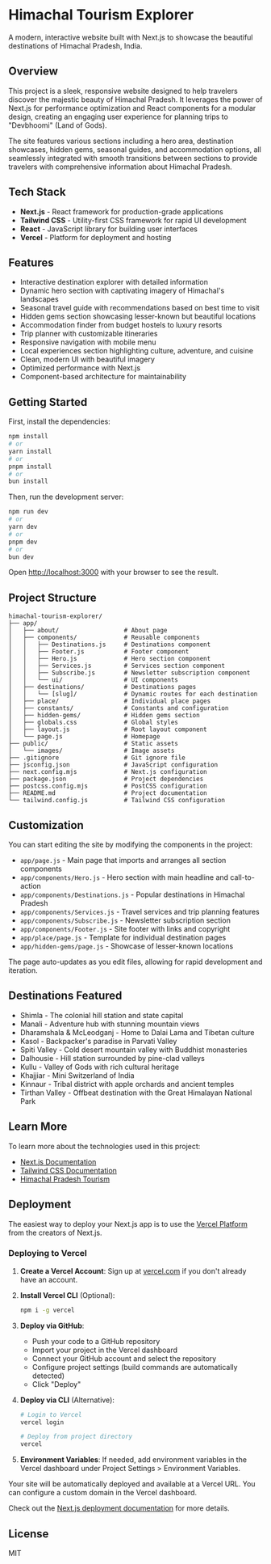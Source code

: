 # **Himachal Tourism Explorer**

A modern, interactive website built with Next.js to showcase the beautiful destinations of Himachal Pradesh, India.

## **Overview**

This project is a sleek, responsive website designed to help travelers discover the majestic beauty of Himachal Pradesh. It leverages the power of Next.js for performance optimization and React components for a modular design, creating an engaging user experience for planning trips to "Devbhoomi" (Land of Gods).

The site features various sections including a hero area, destination showcases, hidden gems, seasonal guides, and accommodation options, all seamlessly integrated with smooth transitions between sections to provide travelers with comprehensive information about Himachal Pradesh.

## **Tech Stack**

* **Next.js** - React framework for production-grade applications
* **Tailwind CSS** - Utility-first CSS framework for rapid UI development
* **React** - JavaScript library for building user interfaces
* **Vercel** - Platform for deployment and hosting

## **Features**

* Interactive destination explorer with detailed information
* Dynamic hero section with captivating imagery of Himachal's landscapes
* Seasonal travel guide with recommendations based on best time to visit
* Hidden gems section showcasing lesser-known but beautiful locations
* Accommodation finder from budget hostels to luxury resorts
* Trip planner with customizable itineraries
* Responsive navigation with mobile menu
* Local experiences section highlighting culture, adventure, and cuisine
* Clean, modern UI with beautiful imagery
* Optimized performance with Next.js
* Component-based architecture for maintainability

## **Getting Started**

First, install the dependencies:

```bash
npm install
# or
yarn install
# or
pnpm install
# or
bun install
```

Then, run the development server:

```bash
npm run dev
# or
yarn dev
# or
pnpm dev
# or
bun dev
```

Open [http://localhost:3000](http://localhost:3000) with your browser to see the result.

## **Project Structure**

```
himachal-tourism-explorer/
├── app/
│   ├── about/                  # About page
│   ├── components/             # Reusable components
│   │   ├── Destinations.js     # Destinations component
│   │   ├── Footer.js           # Footer component
│   │   ├── Hero.js             # Hero section component
│   │   ├── Services.js         # Services section component
│   │   ├── Subscribe.js        # Newsletter subscription component
│   │   └── ui/                 # UI components
│   ├── destinations/           # Destinations pages
│   │   └── [slug]/             # Dynamic routes for each destination
│   ├── place/                  # Individual place pages
│   ├── constants/              # Constants and configuration
│   ├── hidden-gems/            # Hidden gems section
│   ├── globals.css             # Global styles
│   ├── layout.js               # Root layout component
│   └── page.js                 # Homepage
├── public/                     # Static assets
│   └── images/                 # Image assets
├── .gitignore                  # Git ignore file
├── jsconfig.json               # JavaScript configuration
├── next.config.mjs             # Next.js configuration
├── package.json                # Project dependencies
├── postcss.config.mjs          # PostCSS configuration
├── README.md                   # Project documentation
└── tailwind.config.js          # Tailwind CSS configuration
```

## **Customization**

You can start editing the site by modifying the components in the project:

* `app/page.js` - Main page that imports and arranges all section components
* `app/components/Hero.js` - Hero section with main headline and call-to-action
* `app/components/Destinations.js` - Popular destinations in Himachal Pradesh
* `app/components/Services.js` - Travel services and trip planning features
* `app/components/Subscribe.js` - Newsletter subscription section
* `app/components/Footer.js` - Site footer with links and copyright
* `app/place/page.js` - Template for individual destination pages
* `app/hidden-gems/page.js` - Showcase of lesser-known locations

The page auto-updates as you edit files, allowing for rapid development and iteration.

## **Destinations Featured**

* Shimla - The colonial hill station and state capital
* Manali - Adventure hub with stunning mountain views
* Dharamshala & McLeodganj - Home to Dalai Lama and Tibetan culture
* Kasol - Backpacker's paradise in Parvati Valley
* Spiti Valley - Cold desert mountain valley with Buddhist monasteries
* Dalhousie - Hill station surrounded by pine-clad valleys
* Kullu - Valley of Gods with rich cultural heritage
* Khajjiar - Mini Switzerland of India
* Kinnaur - Tribal district with apple orchards and ancient temples
* Tirthan Valley - Offbeat destination with the Great Himalayan National Park

## **Learn More**

To learn more about the technologies used in this project:

* [Next.js Documentation](https://nextjs.org/docs)
* [Tailwind CSS Documentation](https://tailwindcss.com/docs)
* [Himachal Pradesh Tourism](https://himachaltourism.gov.in/)

## **Deployment**

The easiest way to deploy your Next.js app is to use the [Vercel Platform](https://vercel.com/new) from the creators of Next.js.

### **Deploying to Vercel**

1. **Create a Vercel Account**: Sign up at [vercel.com](https://vercel.com/signup) if you don't already have an account.

2. **Install Vercel CLI** (Optional):
   ```bash
   npm i -g vercel
   ```

3. **Deploy via GitHub**:
   - Push your code to a GitHub repository
   - Import your project in the Vercel dashboard
   - Connect your GitHub account and select the repository
   - Configure project settings (build commands are automatically detected)
   - Click "Deploy"

4. **Deploy via CLI** (Alternative):
   ```bash
   # Login to Vercel
   vercel login

   # Deploy from project directory
   vercel
   ```

5. **Environment Variables**: If needed, add environment variables in the Vercel dashboard under Project Settings > Environment Variables.

Your site will be automatically deployed and available at a Vercel URL. You can configure a custom domain in the Vercel dashboard.

Check out the [Next.js deployment documentation](https://nextjs.org/docs/deployment) for more details.

## **License**

MIT
